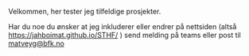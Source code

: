 Velkommen, her tester jeg tilfeldige prosjekter.

Har du noe du ønsker at jeg inkluderer eller endrer
på nettsiden (altså https://jahboimat.github.io/STHF/ ) send melding på teams eller post til matveyg@bfk.no
